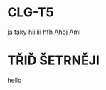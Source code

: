 
# CLG-T5
ja taky
hiiiiii
 hfh
 Ahoj Ami
 

<html>

<head>
<title>tridsetrneji</title>
</head>

<body>
<div>
<h1>TŘIĎ ŠETRNĚJI</h1>
</div>
</body>

</html>
hello
